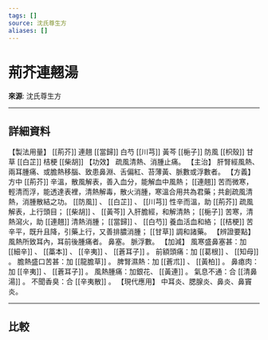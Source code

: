 ```yaml
---
tags: []
source: 沈氏尊生方
aliases: []
---
```


# 荊芥連翹湯

**來源**: 沈氏尊生方  

---

## 詳細資料
【製法用量】 [[荊芥]] 連翹 [[當歸]] 白芍 [[川芎]] 黃芩 [[梔子]] 防風 [[枳殼]] 甘草 [[白芷]] 桔梗 [[柴胡]] 【功效】
疏風清熱、消腫止痛。
【主治】
肝腎經風熱、兩耳腫痛、或膽熱移腦、致患鼻淵、舌偏紅、苔薄黃、脈數或浮數者。
【方義】
方中 [[荊芥]] 辛溫，散風解表，善入血分，能解血中風熱； [[連翹]] 苦而微寒，輕清而浮，能透達表裡，清熱解毒，散火消腫，寒溫合用共為君藥；共創疏風清熱，消腫散結之功。 [[防風]] 、 [[白芷]] 、 [[川芎]] 性辛而溫，助 [[荊芥]] 疏風解表，上行頭目； [[柴胡]] 、 [[黃芩]] 入肝膽經，和解清熱； [[梔子]] 苦寒，清熱瀉火，助 [[連翹]] 清熱消腫； [[當歸]] 、 [[白芍]] 養血活血和絡； [[桔梗]] 苦辛平，既升且降，引藥上行，又善排膿消腫； [[甘草]] 調和諸藥。
【辨證要點】
風熱所致耳內，耳前後腫痛者。
鼻塞。
脈浮數。
【加減】
風寒盛鼻塞甚：加 [[細辛]] 、 [[藁本]] 、 [[辛夷]] 、 [[蒼耳子]] 。
前額頭痛：加 [[葛根]] 、 [[知母]] 。
膽熱盛口苦甚：加 [[龍膽草]] 。
脾腎濕熱：加 [[蒼朮]] 、 [[黃柏]] 。
鼻瘜肉：加 [[辛夷]] 、 [[蒼耳子]] 。
風熱腫痛：加銀花、 [[黃連]] 。
氣息不通：合 [[清鼻湯]] 。
不聞香臭：合 [[辛夷散]] 。
【現代應用】
中耳炎、腮腺炎、鼻炎、鼻竇炎。

---

## 比較
